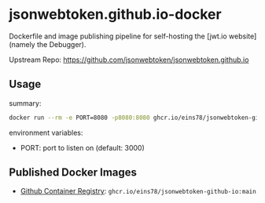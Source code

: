 # jsonwebtoken.github.io-docker

Dockerfile and image publishing pipeline for self-hosting the [jwt.io website] (namely the Debugger).

Upstream Repo: <https://github.com/jsonwebtoken/jsonwebtoken.github.io>

## Usage

summary:

```sh
docker run --rm -e PORT=8080 -p8080:8080 ghcr.io/eins78/jsonwebtoken-github-io:main
```

environment variables:

* PORT: port to listen on (default: 3000)

## Published Docker Images

* [Github Container Registry](https://github.com/eins78/jsonwebtoken.github.io-docker/pkgs/container/jsonwebtoken-github-io): `ghcr.io/eins78/jsonwebtoken-github-io:main`

